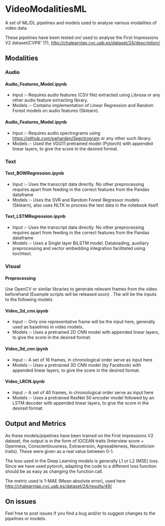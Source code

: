 # VideoModalitiesML

A set of ML/DL pipelines and models used to analyse various modalities of video data.

These pipelines have been tested on/ used to analyse the First Impressions V2 dataset(CVPR' 17), http://chalearnlap.cvc.uab.es/dataset/24/description/

## Modalities

### Audio

#### Audio_Features_Model.ipynb
* Input :- Requires audio features (CSV file) extracted using Librosa or any other audio feature extracting library.
* Models :- Contains implementation of Linear Regression and Random Forest models on audio features (Sklearn).

#### Audio_Features_Model.ipynb
* Input :- Requires audio spectrograms using https://github.com/swharden/Spectrogram or any other such library.
* Models :- Used the VGG11 pretrained model (Pytorch) with appended linear layers, to give the score in the desired format.

### Text

#### Text_BOWRegression.ipynb
* Input :- Uses the transcript data directly. No other preprocessing requires apart from feeding in the correct features from the Pandas dataframe
* Models :- Uses the SVR and Random Forest Regressor models (Sklearn), also uses NLTK to process the text data in the notebook itself.

#### Text_LSTMRegression.ipynb
* Input :- Uses the transcript data directly. No other preprocessing requires apart from feeding in the correct features from the Pandas dataframe
* Models :- Uses a Single layer BiLSTM model. Dataloading, auxiliary preprocessing and vector embedding integration facilitated using torchtext.

### Visual

#### Preprocessing
Use OpenCV or similar libraries to generate relevant frames from the video beforehand (Example scripts will be released soon) . The will be the inputs to the following models

#### Video_2d_cnn.ipynb
* Input :- Only one representative frame will be the input here, generally used as baselines in video models.
* Models :- Uses a pretrained 2D CNN model with appended linear layers, to give the score in the desired format. 

#### Video_3d_cnn.ipynb
* Input :- A set of 16 frames, in chronological order serve as input here
* Models :- Uses a pretrained 3D CNN model (by Facebook) with appended linear layers, to give the score in the desired format.

#### Video_LRCN.ipynb
* Input :- A set of 40 frames, in chronological order serve as input here
* Models :- Uses a pretrained ResNet 50 encoder model followed by an LSTM decoder with appended linear layers, to give the score in the desired format.

## Output and Metrics
As these models/pipelines have been trained on the First Impressions V2 dataset, the output is in the form of IOCEAN traits (Interview score + Openness, Conscientiousness, Extraversion, Agreeableness, Neuroticism traits). These were given as a real value between 0-1.

The loss used in the Deep Learning models is generally L1 or L2 (MSE) loss. Since we have used pytorch, adapting the code to a different loss function should be as easy as changing the function call.

The metric used is 1-MAE (Mean absolute error), used here http://chalearnlap.cvc.uab.es/dataset/24/results/49/

## On issues
Feel free to post issues if you find a bug and/or to suggest changes to the pipelines or models.
